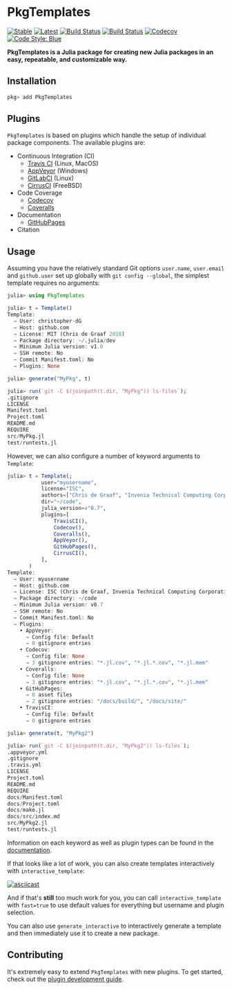 # PkgTemplates

[![Stable](https://img.shields.io/badge/docs-stable-blue.svg)](https://invenia.github.io/PkgTemplates.jl/stable)
[![Latest](https://img.shields.io/badge/docs-latest-blue.svg)](https://invenia.github.io/PkgTemplates.jl/latest)
[![Build Status](https://travis-ci.org/invenia/PkgTemplates.jl.svg?branch=master)](https://travis-ci.org/invenia/PkgTemplates.jl)
[![Build Status](https://ci.appveyor.com/api/projects/status/r24xamruqlm88uti/branch/master?svg=true)](https://ci.appveyor.com/project/christopher-dG/pkgtemplates-jl/branch/master)
[![Codecov](https://codecov.io/gh/invenia/PkgTemplates.jl/branch/master/graph/badge.svg)](https://codecov.io/gh/invenia/PkgTemplates.jl)
[![Code Style: Blue](https://img.shields.io/badge/code%20style-blue-4495d1.svg)](https://github.com/invenia/BlueStyle)

**PkgTemplates is a Julia package for creating new Julia packages in an easy,
repeatable, and customizable way.**

## Installation

```julia
pkg> add PkgTemplates
```

## Plugins

`PkgTemplates` is based on plugins which handle the setup of individual package components.
The available plugins are:

* Continuous Integration (CI)
  * [Travis CI](https://travis-ci.com) (Linux, MacOS)
  * [AppVeyor](https://appveyor.com) (Windows)
  * [GitLabCI](https://gitlab.com) (Linux)
  * [CirrusCI](https://cirrus-ci.org) (FreeBSD)
* Code Coverage
  * [Codecov](https://codecov.io)
  * [Coveralls](https://coveralls.io)
* Documentation
  * [GitHubPages](https://pages.github.com)
* Citation

## Usage

Assuming you have the relatively standard Git options `user.name`, `user.email` and `github.user` set up globally with `git config --global`, the simplest template requires no arguments:

```julia
julia> using PkgTemplates

julia> t = Template()
Template:
  → User: christopher-dG
  → Host: github.com
  → License: MIT (Chris de Graaf 2018)
  → Package directory: ~/.julia/dev
  → Minimum Julia version: v1.0
  → SSH remote: No
  → Commit Manifest.toml: No
  → Plugins: None

julia> generate("MyPkg", t)

julia> run(`git -C $(joinpath(t.dir, "MyPkg")) ls-files`);
.gitignore
LICENSE
Manifest.toml
Project.toml
README.md
REQUIRE
src/MyPkg.jl
test/runtests.jl
```

However, we can also configure a number of keyword arguments to `Template`:

```julia
julia> t = Template(;
           user="myusername",
           license="ISC",
           authors=["Chris de Graaf", "Invenia Technical Computing Corporation"],
           dir="~/code",
           julia_version=v"0.7",
           plugins=[
               TravisCI(),
               Codecov(),
               Coveralls(),
               AppVeyor(),
               GitHubPages(),
               CirrusCI(),
           ],
       )
Template:
  → User: myusername
  → Host: github.com
  → License: ISC (Chris de Graaf, Invenia Technical Computing Corporation 2018)
  → Package directory: ~/code
  → Minimum Julia version: v0.7
  → SSH remote: No
  → Commit Manifest.toml: No
  → Plugins:
    • AppVeyor:
      → Config file: Default
      → 0 gitignore entries
    • Codecov:
      → Config file: None
      → 3 gitignore entries: "*.jl.cov", "*.jl.*.cov", "*.jl.mem"
    • Coveralls:
      → Config file: None
      → 3 gitignore entries: "*.jl.cov", "*.jl.*.cov", "*.jl.mem"
    • GitHubPages:
      → 0 asset files
      → 2 gitignore entries: "/docs/build/", "/docs/site/"
    • TravisCI:
      → Config file: Default
      → 0 gitignore entries

julia> generate(t, "MyPkg2")

julia> run(`git -C $(joinpath(t.dir, "MyPkg2")) ls-files`);
.appveyor.yml
.gitignore
.travis.yml
LICENSE
Project.toml
README.md
REQUIRE
docs/Manifest.toml
docs/Project.toml
docs/make.jl
docs/src/index.md
src/MyPkg2.jl
test/runtests.jl
```

Information on each keyword as well as plugin types can be found in the
[documentation](https://invenia.github.io/PkgTemplates.jl/stable).

If that looks like a lot of work, you can also create templates interactively
with `interactive_template`:

[![asciicast](https://asciinema.org/a/31bZqW9u8h5RHpd7gtsemioRV.png)](https://asciinema.org/a/31bZqW9u8h5RHpd7gtsemioRV)

And if that's **still** too much work for you, you can call
`interactive_template` with `fast=true` to use default values for everything
but username and plugin selection.

You can also use `generate_interactive` to interactively generate a template and then
immediately use it to create a new package.

## Contributing

It's extremely easy to extend `PkgTemplates` with new plugins. To get started,
check out the
[plugin development guide](https://invenia.github.io/PkgTemplates.jl/stable/pages/plugin_development.html).
